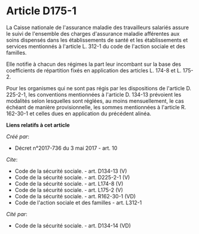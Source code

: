 # Article D175-1

La Caisse nationale de l'assurance maladie des travailleurs salariés assure le suivi de l'ensemble des charges d'assurance
maladie afférentes aux soins dispensés dans les établissements de santé et les établissements et services mentionnés à
l'article L. 312-1 du code de l'action sociale et des familles. 

Elle notifie à chacun des régimes la part leur incombant sur la base des coefficients de répartition fixés en application des
articles L. 174-8 et L. 175-2. 

Pour les organismes qui ne sont pas régis par les dispositions de l'article D. 225-2-1, les conventions mentionnées à
l'article D. 134-13 prévoient les modalités selon lesquelles sont réglées, au moins mensuellement, le cas échéant de manière
provisionnelle, les sommes mentionnées à l'article R. 162-30-1 et celles dues en application du précédent alinéa.

**Liens relatifs à cet article**

_Créé par_:

  - Décret n°2017-736 du 3 mai 2017 - art. 10

_Cite_:

  - Code de la sécurité sociale. - art. D134-13 (V)
  - Code de la sécurité sociale. - art. D225-2-1 (V)
  - Code de la sécurité sociale. - art. L174-8 (V)
  - Code de la sécurité sociale. - art. L175-2 (V)
  - Code de la sécurité sociale. - art. R162-30-1 (VD)
  - Code de l'action sociale et des familles - art. L312-1

_Cité par_:

  - Code de la sécurité sociale. - art. D134-14 (VD)
